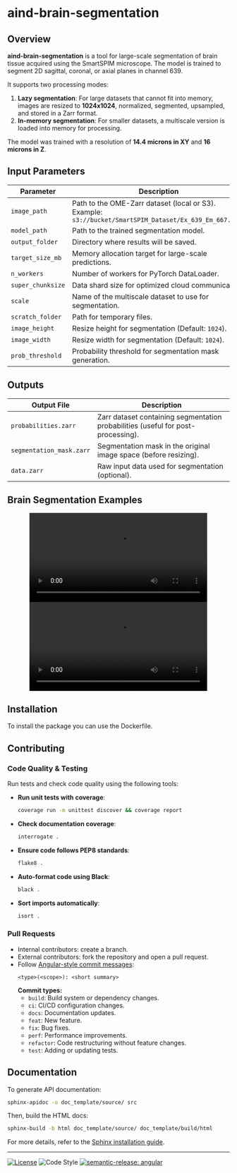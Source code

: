 # aind-brain-segmentation

## Overview
**aind-brain-segmentation** is a tool for large-scale segmentation of brain tissue acquired using the SmartSPIM microscope. The model is trained to segment 2D sagittal, coronal, or axial planes in channel 639.

It supports two processing modes:
1. **Lazy segmentation**: For large datasets that cannot fit into memory, images are resized to **1024x1024**, normalized, segmented, upsampled, and stored in a Zarr format.
2. **In-memory segmentation**: For smaller datasets, a multiscale version is loaded into memory for processing.

The model was trained with a resolution of **14.4 microns in XY** and **16 microns in Z**.

## Input Parameters
| Parameter | Description |
|-----------|-------------|
| `image_path` | Path to the OME-Zarr dataset (local or S3). Example: `s3://bucket/SmartSPIM_Dataset/Ex_639_Em_667.zarr` |
| `model_path` | Path to the trained segmentation model. |
| `output_folder` | Directory where results will be saved. |
| `target_size_mb` | Memory allocation target for large-scale predictions. |
| `n_workers` | Number of workers for PyTorch DataLoader. |
| `super_chunksize` | Data shard size for optimized cloud communication. |
| `scale` | Name of the multiscale dataset to use for segmentation. |
| `scratch_folder` | Path for temporary files. |
| `image_height` | Resize height for segmentation (Default: `1024`). |
| `image_width` | Resize width for segmentation (Default: `1024`). |
| `prob_threshold` | Probability threshold for segmentation mask generation. |

## Outputs
| Output File | Description |
|-------------|-------------|
| `probabilities.zarr` | Zarr dataset containing segmentation probabilities (useful for post-processing). |
| `segmentation_mask.zarr` | Segmentation mask in the original image space (before resizing). |
| `data.zarr` | Raw input data used for segmentation (optional). |

## Brain Segmentation Examples

<div align="center">
    <video width="80%" controls>
        <source src="/assets/SmartSPIM 771602.mp4" type="video/mp4">
        Your browser does not support the video tag.
    </video>
</div>

<div align="center">
    <video width="80%" controls>
        <source src="/assets/SmartSPIM 782499.mp4" type="video/mp4">
        Your browser does not support the video tag.
    </video>
</div>

## Installation
To install the package you can use the Dockerfile.

## Contributing

### Code Quality & Testing
Run tests and check code quality using the following tools:

- **Run unit tests with coverage**:
  ```bash
  coverage run -m unittest discover && coverage report
  ```
- **Check documentation coverage**:
  ```bash
  interrogate .
  ```
- **Ensure code follows PEP8 standards**:
  ```bash
  flake8 .
  ```
- **Auto-format code using Black**:
  ```bash
  black .
  ```
- **Sort imports automatically**:
  ```bash
  isort .
  ```

### Pull Requests
- Internal contributors: create a branch.
- External contributors: fork the repository and open a pull request.
- Follow [Angular-style commit messages](https://github.com/angular/angular/blob/main/CONTRIBUTING.md#commit):
  ```text
  <type>(<scope>): <short summary>
  ```
  **Commit types:**
  - `build`: Build system or dependency changes.
  - `ci`: CI/CD configuration changes.
  - `docs`: Documentation updates.
  - `feat`: New feature.
  - `fix`: Bug fixes.
  - `perf`: Performance improvements.
  - `refactor`: Code restructuring without feature changes.
  - `test`: Adding or updating tests.

## Documentation
To generate API documentation:
```bash
sphinx-apidoc -o doc_template/source/ src
```
Then, build the HTML docs:
```bash
sphinx-build -b html doc_template/source/ doc_template/build/html
```
For more details, refer to the [Sphinx installation guide](https://www.sphinx-doc.org/en/master/usage/installation.html).

---

[![License](https://img.shields.io/badge/license-MIT-brightgreen)](LICENSE)
![Code Style](https://img.shields.io/badge/code%20style-black-black)
[![semantic-release: angular](https://img.shields.io/badge/semantic--release-angular-e10079?logo=semantic-release)](https://github.com/semantic-release/semantic-release)

